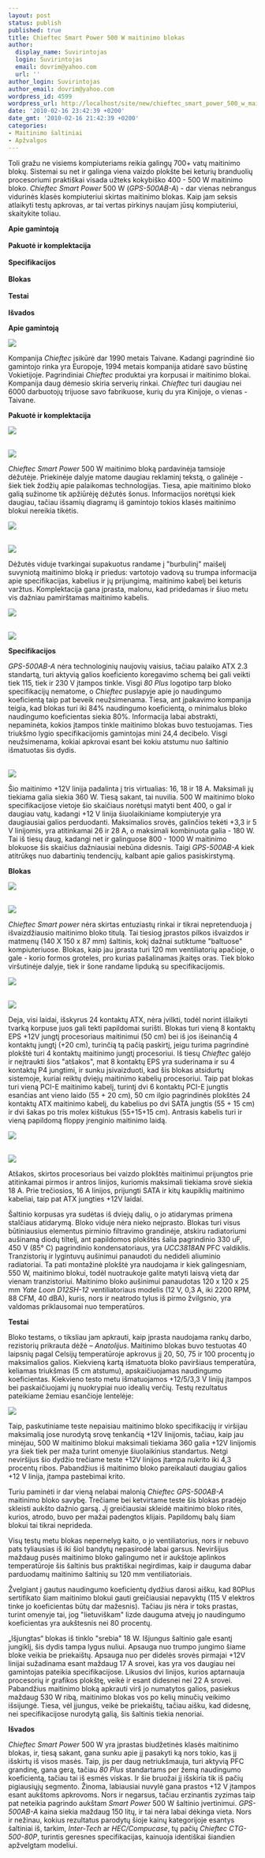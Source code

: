 ```yaml
---
layout: post
status: publish
published: true
title: Chieftec Smart Power 500 W maitinimo blokas
author:
  display_name: Suvirintojas
  login: Suvirintojas
  email: dovrim@yahoo.com
  url: ''
author_login: Suvirintojas
author_email: dovrim@yahoo.com
wordpress_id: 4599
wordpress_url: http://localhost/site/new/chieftec_smart_power_500_w_maitinimo_blokas/
date: '2010-02-16 23:42:39 +0200'
date_gmt: '2010-02-16 21:42:39 +0200'
categories:
- Maitinimo šaltiniai
- Apžvalgos
---
```

<p>Toli gražu ne visiems kompiuteriams reikia galingų 700+ vatų maitinimo blokų. Sistemai su net ir galinga viena vaizdo plokšte bei keturių branduolių procesoriumi praktiškai visada užteks kokybiško 400 - 500 W maitinimo bloko. <i>Chieftec Smart Power</i> 500 W (<i>GPS-500AB-A</i>) - dar vienas nebrangus vidurinės klasės kompiuteriui skirtas maitinimo blokas. Kaip jam seksis atlaikyti testų apkrovas, ar tai vertas pirkinys naujam jūsų kompiuteriui, skaitykite toliau.</p>
<p><b>Apie gamintoją</b><br />
<br /><b>Pakuotė ir komplektacija</b><br />
<br /><b>Specifikacijos</b><br />
<br /><b>Blokas</b><br />
<br /><b>Testai</b><br />
<br /><b>Išvados</b></p>
<p><b>Apie gamintoją</b></p>
<div class="imgright"><img src="http://www.technews.lt/upl/Failai/chieftec_logo.gif"  /></div>
<p>Kompanija <i>Chieftec</i> įsikūrė dar 1990 metais Taivane. Kadangi pagrindinė šio gamintojo rinka yra Europoje, 1994 metais kompanija atidarė savo būstinę Vokietijoje. Pagrindiniai <i>Chieftec</i> produktai yra korpusai ir maitinimo blokai. Kompanija daug dėmesio skiria serverių rinkai. <i>Chieftec</i> turi daugiau nei 6000 darbuotojų trijuose savo fabrikuose, kurių du yra Kinijoje, o vienas - Taivane. </p>
<p><b>Pakuotė ir komplektacija</b></p>
<p><a class="ns" href="http://svarke.technews.lt/sm500/3.jpg">
<div class="imgright"><img src=" http://svarke.technews.lt/sm500/s/3.jpg"  /></div>
<p></a><a class="ns" href=" http://svarke.technews.lt/sm500/1.jpg"><br /><img src="http://svarke.technews.lt/sm500/s/1.jpg" /><br /></a></p>
<p><i>Chieftec Smart Power</i> 500 W maitinimo bloką pardavinėja tamsioje dėžutėje. Priekinėje dalyje matome daugiau reklaminį tekstą, o galinėje - šiek tiek žodžių apie palaikomas technologijas. Tiesa, apie maitinimo bloko galią sužinome tik apžiūrėję dėžutės šonus. Informacijos norėtųsi kiek daugiau, tačiau išsamių diagramų iš gamintojo tokios klasės maitinimo blokui nereikia tikėtis.</p>
<p><a class="ns" href="http://svarke.technews.lt/sm500/5.jpg">
<div class="imgright"><img src=" http://svarke.technews.lt/sm500/s/5.jpg"  /></div>
<p></a><a class="ns" href=" http://svarke.technews.lt/sm500/2.jpg"><br /><img src="http://svarke.technews.lt/sm500/s/2.jpg" /><br /></a></p>
<p>Dėžutės viduje tvarkingai supakuotus randame į "burbulinį" maišelį suvyniotą maitinimo bloką ir priedus: vartotojo vadovą su trumpa informacija apie specifikacijas, kabelius ir jų prijungimą, maitinimo kabelį bei keturis varžtus. Komplektacija gana įprasta, malonu, kad pridedamas ir šiuo metu vis dažniau pamirštamas maitinimo kabelis.</p>
<p><a class="ns" href="http://svarke.technews.lt/sm500/4.jpg">
<div class="imgright"><img src=" http://svarke.technews.lt/sm500/s/4.jpg"  /></div>
<p></a><a class="ns" href=" http://svarke.technews.lt/sm500/6.jpg"><br /><img src="http://svarke.technews.lt/sm500/s/6.jpg" /><br /></a></p>
<p><b>Specifikacijos</b></p>
<p><i>GPS-500AB-A</i> nėra technologinių naujovių vaisius, tačiau palaiko ATX 2.3 standartą, turi aktyvią galios koeficiento koregavimo schemą bei gali veikti tiek 115, tiek ir 230 V įtampos tinkle. Visgi <i>80 Plus</i> logotipo tarp bloko specifikacijų nematome, o <i>Chieftec</i> puslapyje apie jo naudingumo koeficientą taip pat beveik neužsimenama. Tiesa, ant įpakavimo kompanija teigia, kad blokas turi iki 84% naudingumo koeficientą, o minimalus bloko naudingumo koeficientas siekia 80%. Informacija labai abstrakti, nepaminėta, kokios įtampos tinkle maitinimo blokas buvo testuojamas. Ties triukšmo lygio specifikacijomis gamintojas mini 24,4 decibelo. Visgi neužsimenama, kokiai apkrovai esant bei kokiu atstumu nuo šaltinio išmatuotas šis dydis.</p>
<p><a class="ns" href=" http://svarke.technews.lt/sm500/11.jpg"><br /><img src="http://svarke.technews.lt/sm500/s/11.jpg" /><br /></a></p>
<p>Šio maitinimo +12V linija padalinta į tris virtualias: 16, 18 ir 18 A. Maksimali jų tiekiama galia siekia 360 W. Tiesą sakant, tai nuvilia. 500 W maitinimo bloko specifikacijose vietoje šio skaičiaus norėtųsi matyti bent 400, o gal ir daugiau vatų, kadangi +12 V linija šiuolaikiniame kompiuteryje yra daugiausiai galios perduodanti. Maksimalios srovės, galinčios tekėti +3,3 ir 5 V linijomis, yra atitinkamai 26 ir 28 A, o maksimali kombinuota galia - 180 W. Tai iš tiesų daug, kadangi net ir galinguose 800 - 1000 W maitinimo blokuose šis skaičius dažniausiai nebūna didesnis. Taigi <i>GPS-500AB-A</i> kiek atitrūkęs nuo dabartinių tendencijų, kalbant apie galios pasiskirstymą.</p>
<p><b>Blokas</b></p>
<p><a class="ns" href="http://svarke.technews.lt/sm500/8.jpg">
<div class="imgright"><img src=" http://svarke.technews.lt/sm500/s/8.jpg"  /></div>
<p></a><a class="ns" href=" http://svarke.technews.lt/sm500/7.jpg"><br /><img src="http://svarke.technews.lt/sm500/s/7.jpg" /><br /></a></p>
<p><i>Chieftec Smart power</i> nėra skirtas entuziastų rinkai ir tikrai nepretenduoja į išvaizdžiausio maitinimo bloko titulą. Tai tiesiog įprastos pilkos išvaizdos ir matmenų (140 X 150 x 87 mm) šaltinis, kokį dažnai sutiktume "baltuose" kompiuteriuose. Blokas, kaip jau įprasta turi 120 mm ventiliatorių apačioje, o gale - korio formos groteles, pro kurias pašalinamas įkaitęs oras. Tiek bloko viršutinėje dalyje, tiek ir šone randame lipduką su specifikacijomis.</p>
<p><a class="ns" href="http://svarke.technews.lt/sm500/9.jpg">
<div class="imgright"><img src=" http://svarke.technews.lt/sm500/s/9.jpg"  /></div>
<p></a><a class="ns" href=" http://svarke.technews.lt/sm500/10.jpg"><br /><img src="http://svarke.technews.lt/sm500/s/10.jpg" /><br /></a></p>
<p>Deja, visi laidai, išskyrus 24 kontaktų ATX, nėra įvilkti, todėl norint išlaikyti tvarką korpuse juos gali tekti papildomai surišti. Blokas turi vieną 8 kontaktų EPS +12V jungtį procesoriaus maitinimui (50 cm) bei iš jos išeinančią 4 kontaktų jungtį (+20 cm), turinčią tą pačią paskirtį, jeigu turima pagrindinė plokštė turi 4 kontaktų maitinimo jungtį procesoriui. Iš tiesų <i>Chieftec</i> galėjo ir neįtraukti šios "atšakos", mat 8 kontaktų EPS yra suderinama ir su 4 kontaktų P4 jungtimi, ir sunku įsivaizduoti, kad šis blokas atsidurtų sistemoje, kuriai reiktų dviejų maitinimo kabelių procesoriui. Taip pat blokas turi vieną PCI-E maitinimo kabelį, turintį dvi 6 kontaktų PCI-E jungtis esančias ant vieno laido (55 + 20 cm), 50 cm ilgio pagrindinės plokštės 24 kontaktų ATX maitinimo kabelį, du kabelius po dvi SATA jungtis (55 + 15 cm) ir dvi šakas po tris molex kištukus (55+15+15 cm). Antrasis kabelis turi ir vieną papildomą floppy įrenginio maitinimo laidą.</p>
<p><a class="ns" href="http://svarke.technews.lt/sm500/13.jpg">
<div class="imgright"><img src=" http://svarke.technews.lt/sm500/s/13.jpg"  /></div>
<p></a><a class="ns" href=" http://svarke.technews.lt/sm500/12.jpg"><br /><img src="http://svarke.technews.lt/sm500/s/12.jpg" /><br /></a></p>
<p>Atšakos, skirtos procesoriaus bei vaizdo plokštės maitinimui prijungtos prie atitinkamai pirmos ir antros linijos, kuriomis maksimali tiekiama srovė siekia 18 A. Prie trečiosios, 16 A linijos, prijungti SATA ir kitų kaupiklių maitinimo kabeliai, taip pat ATX jungties +12V laidai.</p>
<p>Šaltinio korpusas yra sudėtas iš dviejų dalių, o jo atidarymas primena stalčiaus atidarymą. Bloko viduje nėra nieko neįprasto. Blokas turi visus būtiniausius elementus pirminio filtravimo grandinėje, atskiru radiatoriumi aušinamą diodų tiltelį, ant papildomos plokštės šalia pagrindinio 330 uF, 450 V (85° C) pagrindinio kondensatoriaus, yra <i>UCC3818AN</i> PFC valdiklis. Tranzistorių ir lygintuvų aušinimui panaudoti du nedideli aliuminio radiatoriai. Ta pati montažinė plokštė yra naudojama ir kiek galingesniam, 550 W, maitinimo blokui, todėl nuotraukoje galite matyti laisvą vietą dar vienam tranzistoriui. Maitinimo bloko aušinimui panaudotas 120 x 120 x 25 mm <i>Yate Loon D12SH-12</i> ventiliatoriaus modelis (12 V, 0,3 A, iki 2200 RPM, 88 CFM, 40 dBA), kuris, nors ir neatrodo tylus iš pirmo žvilgsnio, yra valdomas priklausomai nuo temperatūros.</p>
<p><b>Testai</b></p>
<p>Bloko testams, o tiksliau jam apkrauti, kaip įprasta naudojama rankų darbo, rezistorių prikrauta dėžė – <i>Anatolijus</i>. Maitinimo blokas buvo testuotas 40 laipsnių pagal Celsijų temperatūroje apkrovus jį 20, 50, 75 ir 100 procentų jo maksimalios galios. Kiekvieną kartą išmatuota bloko paviršiaus temperatūra, keliamas triukšmas (5 cm atstumu), apskaičiuojamas naudingumo koeficientas. Kiekvieno testo metu išmatuojamos +12/5/3,3 V linijų įtampos bei paskaičiuojami jų nuokrypiai nuo idealių verčių. Testų rezultatus pateikiame žemiau esančioje lentelėje:</p>
<p><img src="http://svarke.technews.lt/sm500/results.png" /></p>
<p>Taip, paskutiniame teste nepaisiau maitinimo bloko specifikacijų ir viršijau maksimalią jose nurodytą srovę tenkančią +12V linijomis, tačiau, kaip jau minėjau, 500 W maitinimo blokui maksimali tiekiama 360 galia +12V linijomis yra šiek tiek per maža turint omenyje šiuolaikinius standartus. Netgi neviršijus šio dydžio trečiame teste +12V linijos įtampa nukrito iki 4,3 procentų ribos. Pabandžius iš maitinimo bloko pareikalauti daugiau galios +12 V linija, įtampa pastebimai krito.</p>
<p>Turiu paminėti ir dar vieną nelabai malonią <i>Chieftec GPS-500AB-A</i> maitinimo bloko savybę. Trečiame bei ketvirtame teste šis blokas pradėjo skleisti aukšto dažnio garsą. Jį greičiausiai skleidė maitinimo bloko ritės, kurios, atrodo, buvo per mažai padengtos klijais. Papildomų balų šiam blokui tai tikrai neprideda.</p>
<p>Visų testų metu blokas nepernelyg kaito, o jo ventiliatorius, nors ir nebuvo pats tyliausias iš iki šiol bandytų nepasirodė labai garsus. Neviršijus maždaug pusės maitinimo bloko galingumo net ir aukštoje aplinkos temperatūroje šis šaltinis bus praktiškai negirdimas, kaip ir dauguma dabar parduodamų maitinimo šaltinių su 120 mm ventiliatoriais.</p>
<p>Žvelgiant į gautus naudingumo koeficientų dydžius darosi aišku, kad 80Plus sertifikato šiam maitinimo blokui gauti greičiausiai nepavyktų (115 V elektros tinke jo koeficientas būtų dar mažesnis). Tačiau jis nėra ir toks prastas, turint omenyje tai, jog "lietuviškam" lizde dauguma atvejų jo naudingumo koeficientas yra aukštesnis nei 80 procentų.</p>
<p>„Išjungtas“ blokas iš tinklo "srebia" 18 W. Išjungus šaltinio gale esantį jungiklį, šis dydis tampa lygus nuliui. Apsauga nuo trumpo jungimo šiame bloke veikia be priekaištų. Apsauga nuo per didelės srovės pirmajai +12V linijai sužadinama esant maždaug 17 A srovei, kas yra vos daugiau nei gamintojas pateikia specifikacijose. Likusios dvi linijos, kurios aptarnauja procesorių ir grafikos plokštę, veikė ir esant didesnei nei 22 A srovei. Pabandžius maitinimo bloką apkrauti virš jo numatytos galios, pasiekus maždaug 530 W ribą, maitinimo blokas vos po kelių minučių veikimo išsijungė. Tiesa, vėl įjungus, veikė be priekaištų, tačiau aišku, kad didesnę, nei specifikacijose nurodytą galią, šis šaltinis tiekia nenoriai.</p>
<p><b>Išvados</b></p>
<p><i>Chieftec Smart Power</i> 500 W yra įprastas biudžetinės klasės maitinimo blokas, ir, tiesą sakant, gana sunku apie jį pasakyti ką nors tokio, kas jį išskirtų iš visos masės. Taip, jis per daug netriukšmauja, turi aktyvią PFC grandinę, gana gerą, tačiau <i>80 Plus</i> standartams per žemą naudingumo koeficientą, tačiau tai iš esmės viskas. Ir šie bruožai jį išskiria tik iš pačių pigiausiųjų segmento. Žinoma, labiausiai nuvylė gana prastos +12 V įtampos esant aukštoms apkrovoms. Nors ir negarsus, tačiau erzinantis zyzimas taip pat neteikia pagrindo aukštam <i>Smart Power</i> 500 W šaltinio įvertinimui. <i>GPS-500AB-A</i> kaina siekia maždaug 150 litų, ir tai nėra labai dėkinga vieta. Nors ir nežinau, kokius rezultatus parodytų šioje kainų kategorijoje esantys šaltiniai iš, tarkim, <i>Inter-Tech</i> ar <i>HEC/Compucase</i>, tų pačių <i>Chieftec CTG-500-80P</i>, turintis geresnes specifikacijas, kainuoja identiškai šiandien apžvelgtam modeliui.</p>
